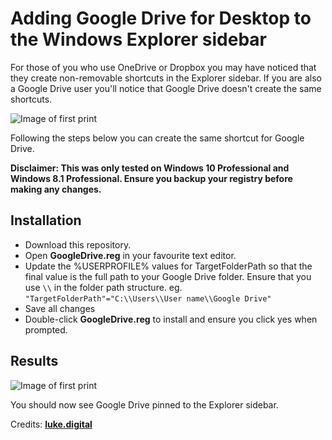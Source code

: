 # Adding Google Drive for Desktop to the Windows Explorer sidebar

For those of you who use OneDrive or Dropbox you may have noticed that they create non-removable shortcuts in the Explorer sidebar. If you are also a Google Drive user you&#39;ll notice that Google Drive doesn&#39;t create the same shortcuts.

![Image of first print](http://luke.digital/content/images/2016/08/google-drive-before.jpg)

Following the steps below you can create the same shortcut for Google Drive.

**Disclaimer: This was only tested on Windows 10 Professional and Windows 8.1 Professional. Ensure you backup your registry before making any changes.**

## Installation

- Download this repository.
- Open  **GoogleDrive.reg**  in your favourite text editor.
- Update the %USERPROFILE% values for TargetFolderPath so that the final value is the full path to your Google Drive folder. Ensure that you use `\\` in the folder path structure. eg. `"TargetFolderPath"="C:\\Users\\User name\\Google Drive"`
- Save all changes
- Double-click  **GoogleDrive.reg**  to install and ensure you click yes when prompted.

## Results

![Image of first print](http://luke.digital/content/images/2016/08/google-drive-after.jpg)


You should now see Google Drive pinned to the Explorer sidebar.

Credits: [**luke.digital**](http://luke.digital/adding-google-drive-to-the-explorer-sidebar/)
